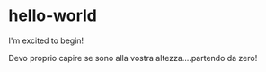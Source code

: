 # hello-world
I'm excited to begin!

Devo proprio capire se sono alla vostra altezza....partendo da zero!
